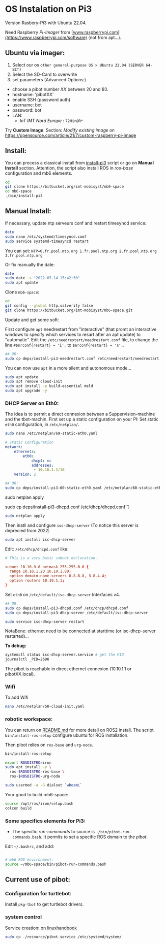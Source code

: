 # OS Instalation on Pi3 

Version Rasbery-Pi3 with Ubuntu 22.04.

Need Raspberry *Pi-Imager* from [www.raspberrypi.com](https://www.raspberrypi.com/software) (not from apt...).

## Ubuntu via imager:

1. Select our os `other general-purpose OS > Ubuntu 22.04 (SERVER 64-BIT)`
2. Select the SD-Card to overwrite
3. set parameters (Advanced Options:)
  - choose a pibot number _XX_ between 20 and 80.
  - hostname: 'pibotXX'
  - enable SSH (password auth)
  - username: bot 
  - password: bot
  - LAN:
    * _IoT IMT Nord Europe_ : `72Hin@R*`

Try **Custom Image**: Section: _Modify existing image_ on https://opensource.com/article/21/7/custom-raspberry-pi-image

## Install:

You can process a classical install from [install-pi3](../bin/install-pi3) script or go on **Manual Install** section. 
Attention, the script also install ROS in _ros-base_ configuration and mb6 elements.

```sh
cd
git clone https://bitbucket.org/imt-mobisyst/mb6-space
cd mb6-space
./bin/install-pi3
```

## Manual Install:

If necessary, update ntp serveurs conf and restart timesyncd service:

```sh
date
sudo nano /etc/systemd/timesyncd.comf
sudo service systemd-timesyncd restart
```

You can set: `NTP=0.fr.pool.ntp.org 1.fr.pool.ntp.org 2.fr.pool.ntp.org 3.fr.pool.ntp.org`

Or fix manually the date:

```sh
date
sudo date -s "2022-05-14 15:42:30"
sudo apt update
```

Clone `mb6-space`:

```sh
cd
git config --global http.sslverify false
git clone https://bitbucket.org/imt-mobisyst/mb6-space.git
```

Update and get some soft: 

First configure `apt` needrestart from "interactive" (that promt an interactive windows to specify which services to resart after an apt update) to "automatic".
Edit the `/etc/needrestart/needrestart.conf` file, to change the line `#$nrconf{restart} = 'i';` to  `$nrconf{restart} = 'a';`.

```sh
## OR:
sudo cp deps/install-pi3-needrestart.conf /etc/needrestart/needrestart.conf
```
You can now use `apt` in a more silent and autonomous mode...

```sh
sudo apt update
sudo apt remove cloud-init
sudo apt install -y build-essential meld
sudo apt upgrade -y
```

### DHCP Server on Eth0:

The idea is to permit a direct connexion between a Suppervision-machine and the tbot-machin.
First set up a static configuration on your PI:
Set static `eth0` configuration, in  `/etc/netplan/`.

```sh
sudo nano /etc/netplan/60-static-eth0.yaml
```

```yaml
# Static Configuration
network:
    ethernets:
        eth0:
            dhcp4: no
            addresses:
             - 10.10.1.1/16
    version: 2
```

```sh
## OR:
sudo cp deps/install-pi3-60-static-eth0.yaml /etc/netplan/60-static-eth0.yam
```

sudo netplan apply

sudo cp deps/install-pi3-dhcpd.conf /etc/dhcp/dhcpd.conf``)

```sh
sudo netplan apply
```

Then inatll and configure `isc-dhcp-server` (To notice this server is deprecied from 2022)

```sh
sudo apt install isc-dhcp-server
```

Edit: `/etc/dhcp/dhcpd.conf` like:

```conf
# This is a very basic subnet declaration.

subnet 10.10.0.0 netmask 255.255.0.0 {
  range 10.10.1.20 10.10.1.80; 
  option domain-name-servers 8.8.8.8, 8.8.4.4; 
  option routers 10.10.1.1; 
}
```

Set `eth0` on `/etc/default/isc-dhcp-server` Interfaces v4.

```sh
## OR:
sudo cp deps/install-pi3-dhcpd.conf /etc/dhcp/dhcpd.conf
sudo cp deps/install-pi3-dhcp-server /etc/default/isc-dhcp-server
```

```sh
sudo service isc-dhcp-server restart
```

NotaBene: ethernet need to be connected at starttime (or isc-dhcp-server restarted)...

**To debug:**

```sh
systemctl status isc-dhcp-server.service # get the PID
journalctl _PID=2690
```

The pibot is reachable in direct ethernet connexion (10.10.1.1 or pibotXX.local). 

### Wifi 

To add Wifi

```sh
nano /etc/netplan/50-cloud-init.yaml
```

### robotic workspace:

You can return on [README.md](../README.md) for more detail on ROS2 install.
The script `bin/install-ros-setup` configure ubuntu for ROS installation.

Then pibot relies on `ros-base` and `urg-node`.

```sh
bin/install-ros-setup

export ROSDISTRO=iron
sudo apt install -y \
  ros-$ROSDISTRO-ros-base \
  ros-$ROSDISTRO-urg-node

sudo usermod -a -G dialout `whoami`
```

Your good to build mb6-space:

```sh
source /opt/ros/iron/setup.bash
colcon build
```

### Some specifics elements for Pi3:

- The specific _run-commands_ to source is `./bin/pibot-run-commands.bash`. It permits to set a specific ROS domain to the _pibot_. 

Edit `~/.bashrc`, and add: 

```sh

# mb6 ROS environment:
source ~/mb6-space/bin/pibot-run-commands.bash
```

## Current use of pibot:

###  Configuration for turtlebot:

Install `pkg-tbot` to get turtlebot drivers.

### system control

Service creation: [on linuxhandbook](https://linuxhandbook.com/create-systemd-services/)

```sh
sudo cp ./resource/pibot.service /etc/systemd/system/
```


